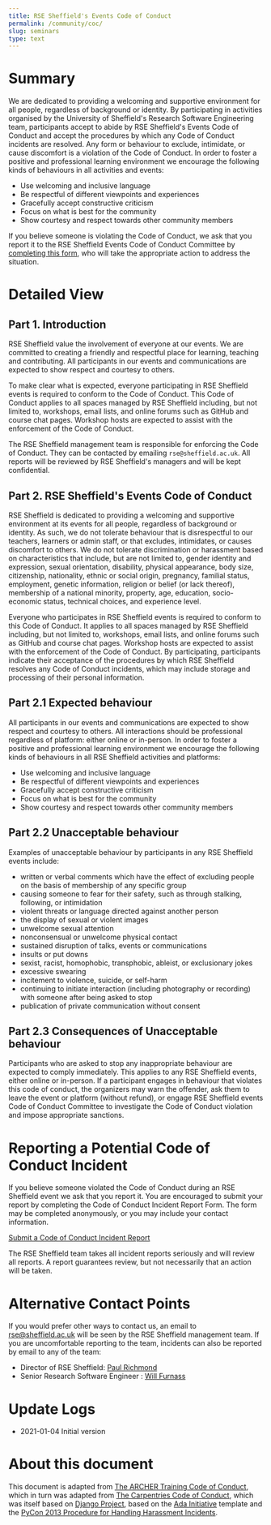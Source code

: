 ```yaml
---
title: RSE Sheffield's Events Code of Conduct
permalink: /community/coc/
slug: seminars
type: text
---
```


# Summary

We are dedicated to providing a welcoming and supportive environment for all people, regardless of background or identity.
By participating in activities organised by the University of Sheffield's Research Software Engineering team,
participants accept to abide by RSE Sheffield's Events Code of Conduct and
accept the procedures by which any Code of Conduct incidents are resolved.
Any form or behaviour to exclude, intimidate, or cause discomfort is a violation of the Code of Conduct.
In order to foster a positive and professional learning environment
we encourage the following kinds of behaviours in all activities and events:

  - Use welcoming and inclusive language
  - Be respectful of different viewpoints and experiences
  - Gracefully accept constructive criticism
  - Focus on what is best for the community
  - Show courtesy and respect towards other community members

If you believe someone is violating the Code of Conduct, we ask that you
report it to the RSE Sheffield Events Code of Conduct Committee by [completing
this
form](https://forms.gle/Ckx6PTFeiNLsyZMp8),
who will take the appropriate action to address the situation.

# Detailed View

## Part 1. Introduction

RSE Sheffield value the involvement of everyone at our events.
We are committed to creating a friendly and respectful place for learning, teaching and contributing.
All participants in our events and communications are expected to show respect and courtesy to others.

To make clear what is expected, everyone participating in RSE Sheffield events is required to conform to the Code of Conduct.
This Code of Conduct applies to all spaces managed by RSE Sheffield including, but not limited to, workshops, email lists, and online forums such as GitHub and course chat pages.
Workshop hosts are expected to assist with the enforcement of the Code of Conduct.

The RSE Sheffield management team is responsible for enforcing the Code of Conduct.
They can be contacted by emailing `rse@sheffield.ac.uk`.
All reports will be reviewed by RSE Sheffield's managers and will be kept confidential.

## Part 2. RSE Sheffield's Events Code of Conduct

RSE Sheffield is dedicated to providing a welcoming and supportive environment at its events for all people, regardless of background or identity.
As such, we do not tolerate behaviour that is disrespectful to our teachers, learners or admin staff,
or that excludes, intimidates, or causes discomfort to others.
We do not tolerate discrimination or harassment based on characteristics that include, but are not limited to,
gender identity and expression,
sexual orientation,
disability,
physical appearance,
body size,
citizenship,
nationality,
ethnic or social origin,
pregnancy,
familial status,
employment,
genetic information,
religion or belief (or lack thereof),
membership of a national minority,
property,
age,
education,
socio-economic status,
technical choices,
and experience level.

Everyone who participates in RSE Sheffield events is required to conform to this Code of Conduct.
It applies to all spaces managed by RSE Sheffield including, but not limited to,
workshops,
email lists,
and online forums such as GitHub and course chat pages.
Workshop hosts are expected to assist with the enforcement of the Code of Conduct.
By participating, participants indicate their acceptance of the procedures by which RSE Sheffield resolves any Code of Conduct incidents,
which may include storage and processing of their personal information.

## Part 2.1 Expected behaviour

All participants in our events and communications are expected to show respect and courtesy to others.
All interactions should be professional regardless of platform: either online or in-person.
In order to foster a positive and professional learning environment
we encourage the following kinds of behaviours in all RSE Sheffield activities and platforms:

  - Use welcoming and inclusive language
  - Be respectful of different viewpoints and experiences
  - Gracefully accept constructive criticism
  - Focus on what is best for the community
  - Show courtesy and respect towards other community members

## Part 2.2 Unacceptable behaviour

Examples of unacceptable behaviour by participants in any RSE Sheffield
events include:

-   written or verbal comments which have the effect of excluding people
    on the basis of membership of any specific group
-   causing someone to fear for their safety, such as through stalking,
    following, or intimidation
-   violent threats or language directed against another person
-   the display of sexual or violent images
-   unwelcome sexual attention
-   nonconsensual or unwelcome physical contact
-   sustained disruption of talks, events or communications
-   insults or put downs
-   sexist, racist, homophobic, transphobic, ableist, or exclusionary
    jokes
-   excessive swearing
-   incitement to violence, suicide, or self-harm
-   continuing to initiate interaction (including photography or
    recording) with someone after being asked to stop
-   publication of private communication without consent

## Part 2.3 Consequences of Unacceptable behaviour

Participants who are asked to stop any inappropriate behaviour are
expected to comply immediately. This applies to any RSE Sheffield events, 
either online or in-person. If a participant engages in
behaviour that violates this code of conduct, the organizers may warn
the offender, ask them to leave the event or platform (without refund),
or engage RSE Sheffield events Code of Conduct Committee to investigate the
Code of Conduct violation and impose appropriate sanctions.

# Reporting a Potential Code of Conduct Incident

If you believe someone violated the Code of Conduct during an RSE Sheffield
event we ask that you report it. You are encouraged to submit
your report by completing the Code of Conduct Incident Report Form. The
form may be completed anonymously, or you may include your contact
information.

[Submit a Code of Conduct Incident
Report](https://forms.gle/Ckx6PTFeiNLsyZMp8)

The RSE Sheffield team takes all incident reports seriously and will review
all reports. A report guarantees review, but not necessarily that an
action will be taken.

# Alternative Contact Points

If you would prefer other ways to contact us,
an email to <rse@sheffield.ac.uk> will be seen by the RSE Sheffield management team.
If you are uncomfortable reporting to the team,
incidents can also be reported by email to any of the team:

-   Director of RSE Sheffield: [Paul Richmond](mailto:p.richmond@sheffield.ac.uk)
-   Senior Research Software Engineer : [Will Furnass](mailto:w.furnass@sheffield.ac.uk)

# Update Logs

  - 2021-01-04 Initial version

# About this document

This document is adapted from [The ARCHER Training Code of Conduct](http://www.archer.ac.uk/training/code-of-conduct/index.php),
which in turn was adapted from [The Carpentries Code of Conduct](https://docs.carpentries.org/topic_folders/policies/code-of-conduct.html),
which was itself based on [Django Project](https://www.djangoproject.com/conduct/enforcement-manual/),
based on the [Ada Initiative](http://geekfeminism.wikia.com/wiki/Conference_anti-harassment/Responding_to_reports)
template and the [PyCon 2013 Procedure for Handling Harassment Incidents](https://us.pycon.org/2013/about/code-of-conduct/harassment-incidents/).
